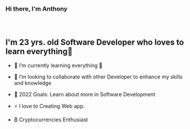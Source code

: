 
### Hi there, I'm Anthony

  <h1  align=center><img  src="https://readme-typing-svg.herokuapp.com?font=jetbrains+mono&color=%012949&size=22&center=true&vCenter=true&lines=PHP%2C+Javascript%2C+MYSQL%2C+React"  alt=""></h1>

## I'm 23 yrs. old Software Developer who loves to learn everything🤣

  

- 🌱 I’m currently learning everything 🤣

- 👯 I’m looking to collaborate with other Developer to enhance my skills and knowledge

- 🥅 2022 Goals: Learn about more in Software Development

- ⚡ I love to Creating Web app.

- ₿ Cryptocurrencies Enthusiast
